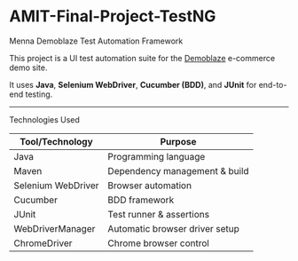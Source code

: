 # AMIT-Final-Project-TestNG

Menna
Demoblaze Test Automation Framework

This project is a UI test automation suite for the [Demoblaze](https://www.demoblaze.com/) e-commerce demo site. 

It uses **Java**, **Selenium WebDriver**, **Cucumber (BDD)**, and **JUnit** for end-to-end testing.

---

 Technologies Used

| Tool/Technology  | Purpose                         |
|------------------|----------------------------------|
| Java             | Programming language             |
| Maven            | Dependency management & build    |
| Selenium WebDriver | Browser automation             |
| Cucumber         | BDD framework                    |
| JUnit            | Test runner & assertions         |
| WebDriverManager | Automatic browser driver setup   |
| ChromeDriver     | Chrome browser control           |
